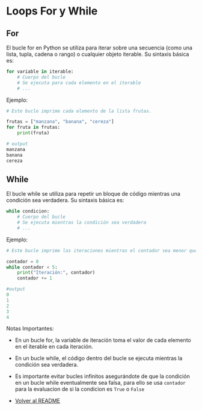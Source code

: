 # Loops For y While

## For

El bucle for en Python se utiliza para iterar sobre una secuencia (como una lista, tupla, cadena o rango) o cualquier objeto iterable. Su sintaxis básica es:

```python
for variable in iterable:
    # Cuerpo del bucle
    # Se ejecuta para cada elemento en el iterable
    # ...
```
 Ejemplo:

```python
# Este bucle imprime cada elemento de la lista frutas.

frutas = ["manzana", "banana", "cereza"]
for fruta in frutas:
    print(fruta)

# output
manzana
banana
cereza
```
## While
El bucle while se utiliza para repetir un bloque de código mientras una condición sea verdadera. Su sintaxis básica es:

```python
while condicion:
    # Cuerpo del bucle
    # Se ejecuta mientras la condición sea verdadera
    # ...
```
Ejemplo:

```python
# Este bucle imprime las iteraciones mientras el contador sea menor que 5.

contador = 0
while contador < 5:
    print("Iteración:", contador)
    contador += 1

#output
0
1
2
3
4
```

Notas Importantes:

- En un bucle for, la variable de iteración toma el valor de cada elemento en el iterable en cada iteración.
- En un bucle while, el código dentro del bucle se ejecuta mientras la condición sea verdadera.
- Es importante evitar bucles infinitos asegurándote de que la condición en un bucle while eventualmente sea falsa, para ello se usa `contador` para la evaluacion de si la condicion es `True` o `False`

- [Volver al README](README.md)